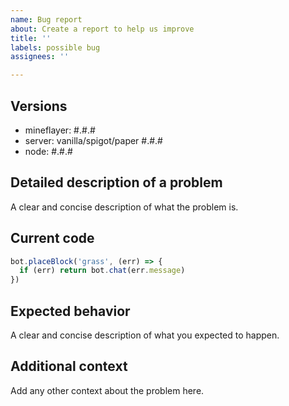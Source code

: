 ```yaml
---
name: Bug report
about: Create a report to help us improve
title: ''
labels: possible bug
assignees: ''

---
```


## Versions
 - mineflayer: #.#.#
 - server: vanilla/spigot/paper #.#.#
 - node: #.#.#

## Detailed description of a problem
A clear and concise description of what the problem is.

## Current code
```js
bot.placeBlock('grass', (err) => {
  if (err) return bot.chat(err.message)
})
```

## Expected behavior
A clear and concise description of what you expected to happen.

## Additional context
Add any other context about the problem here.
